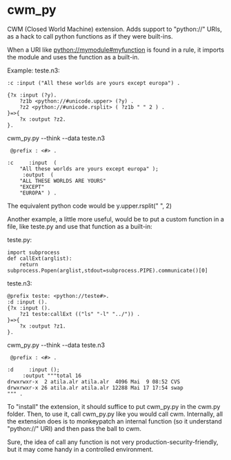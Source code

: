 cwm_py
======

CWM (Closed World Machine) extension. Adds support to "python://" URIs, as a hack to call python functions as if they were built-ins.

When a URI like <python://mymodule#myfunction> is found in a rule,
it imports the module and uses the function as a built-in.

Example:
teste.n3:

    :c :input ("All these worlds are yours except europa") .

    {?x :input (?y).
        ?z1b <python://#unicode.upper> (?y) .
        ?z2 <python://#unicode.rsplit> ( ?z1b " " 2 ) .
    }=>{
        ?x :output ?z2.
    }.

cwm_py.py --think --data teste.n3

     @prefix : <#> .

    :c     :input  (
        "All these worlds are yours except europa" );
         :output  (
        "ALL THESE WORLDS ARE YOURS"
        "EXCEPT"
        "EUROPA" ) .

The equivalent python code would be y.upper.rsplit(" ", 2)

Another example, a little more useful, would be to put a custom function in a file, like teste.py
and use that function as a built-in:

teste.py:

    import subprocess
    def callExt(arglist):
        return subprocess.Popen(arglist,stdout=subprocess.PIPE).communicate()[0]

teste.n3:

    @prefix teste: <python://teste#>.
    :d :input ().
    {?x :input ().
        ?z1 teste:callExt (("ls" "-l" "../")) .
    }=>{
        ?x :output ?z1.
    }.

cwm_py.py --think --data teste.n3

     @prefix : <#> .

    :d     :input ();
         :output """total 16
    drwxrwxr-x  2 atila.alr atila.alr  4096 Mai  9 08:52 CVS
    drwxrwxr-x 26 atila.alr atila.alr 12288 Mai 17 17:54 swap
    """ .

To "install" the extension, it should suffice to put cwm_py.py in the cwm.py folder.
Then, to use it, call cwm_py.py like you would call cwm.
Internally, all the extension does is to monkeypatch an internal function (so it understand "python://" URI)
and then pass the ball to cwm.

Sure, the idea of call any function is not very production-security-friendly, but it may come handy in a controlled environment.
